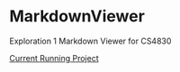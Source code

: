 # MarkdownViewer
Exploration 1 Markdown Viewer for CS4830

[Current Running Project](https://www.brockgibson.club/markdown/)
